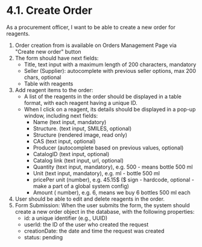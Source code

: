 # 4.1. Create Order
As a procurement officer, I want to be able to create a new order for reagents.

1. Order creation from is available on Orders Management Page via "Create new order" button
2. The form should have next fields:
   * Title, text input with a maximum length of 200 characters, mandatory
   * Seller (Supplier): autocomplete with previous seller options, max 200 chars, optional
   * Table with reagents
3. Add reagent items to the order:
   * A list of the reagents in the order should be displayed in a table format, with each reagent having a unique ID.
   * When I click on a reagent, its details should be displayed in a pop-up window, including next fields:
     * Name (text input, mandatory)
     * Structure. (text input, SMILES, optional)
     * Structure (rendered image, read only)
     * CAS (text input, optional)
     * Producer (autocomplete based on previous values, optional)
     * CatalogID (text input, optional)
     * Catalog link (text input, url, optional)
     * Quantity (text input, mandatory), e.g. 500  - means bottle 500 ml
     * Unit (text input, mandatory), e.g. ml - bottle 500 ml
     * pricePer unit (number), e.g. 45.15$ ($ sign - hardcode, optional - make a part of a global system config)
     * Amount ( number), e.g. 6, means we buy 6 bottles 500 ml each
4. User should be able to edit and delete reagents in the order.
5. Form Submission:
   When the user submits the form, the system should create a new order object in the database, with the following properties:
   * id: a unique identifier (e.g., UUID)
   * userId: the ID of the user who created the request
   * creationDate: the date and time the request was created
   * status: pending

